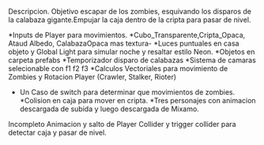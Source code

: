 Descripcion.
Objetivo escapar de los zombies, esquivando los
disparos de la calabaza gigante.Empujar la caja dentro
de la cripta para pasar de nivel.


*Inputs de Player para movimientos.
*Cubo_Transparente,Cripta_Opaca, Ataud Albedo, CalabazaOpaca mas textura-
*Luces puntuales en casa objeto y Global Light para simular
 noche y resaltar estilo Neon.
*Objetos en carpeta prefabs
*Temporizador disparo de calabazas
*Sistema de camaras selecionable con f1 f2 f3
*Calculos Vectoriales para movimiento de Zombies y Rotacion Player 
(Crawler, Stalker, Rioter)
* Un Caso de switch para determinar que movimientos de zombies.
*Colision en caja para mover en cripta.
*Tres personajes con animacion descargada de subida y luego descargada
de Mixamo.

Incompleto
Animacion y salto de Player
Collider y trigger collider para detectar caja y pasar de nivel.
